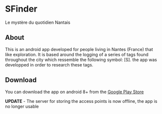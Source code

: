 # SFinder
Le mystère du quotidien Nantais

## About

This is an android app developed for people living in Nantes (France) that like exploration. It is based around the logging of a series of tags found throughout the city which ressemble the following symbol: [S]. the app was developped in order to research these tags.

## Download

You can download the app on android 8+ from the [Google Play Store](https://play.google.com/store/apps/details?id=dev.regucorp.sfinder)

**UPDATE** - The server for storing the access points is now offline, the app is no longer usable

